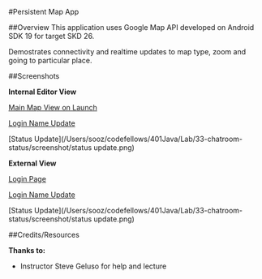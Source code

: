 #Persistent Map App

##Overview
This application uses Google Map API developed on Android SDK 19 for target SKD 26.

Demostrates connectivity and realtime updates to map type, zoom and going to particular place. 

##Screenshots

**Internal Editor View**

[Main Map View on Launch](/Users/sooz/codefellows/401Java/Labs/33-chatroom-status/screenshot/login.png)

[Login Name Update](/Users/sooz/codefellows/401Java/Labs/33-chatroom-status/screenshot/login_name.png)

[Status Update](/Users/sooz/codefellows/401Java/Lab/33-chatroom-status/screenshot/status update.png)


**External View**

[Login Page](/Users/sooz/codefellows/401Java/Labs/33-chatroom-status/screenshot/login.png)

[Login Name Update](/Users/sooz/codefellows/401Java/Labs/33-chatroom-status/screenshot/login_name.png)

[Status Update](/Users/sooz/codefellows/401Java/Lab/33-chatroom-status/screenshot/status update.png)

##Credits/Resources

__Thanks to:__

- Instructor Steve Geluso for help and lecture